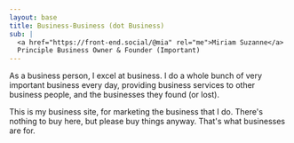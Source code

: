 ```yaml
---
layout: base
title: Business-Business (dot Business)
sub: |
  <a href="https://front-end.social/@mia" rel="me">Miriam Suzanne</a> |
  Principle Business Owner & Founder (Important)
---
```


As a business person,
I excel at business.
I do a whole bunch of very important business
every day,
providing business services to other business people,
and the businesses they found (or lost).

This is my business site,
for marketing the business that I do.
There's nothing to buy here,
but please buy things anyway.
That's what businesses are for.

$$$$
